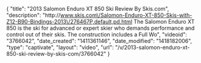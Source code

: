 {
    "title": "2013 Salomon Enduro XT 850 Ski Review By Skis.com",
    "description": "http:\/\/www.skis.com\/Salomon-Enduro-XT-850-Skis-with-Z12-B90-Bindings-2013\/276467P,default,pd.html  The Salomon Enduro XT 850 is the ski for advanced or expert skier who demands performance and control out of their skis. The construction includes a Full Wo",
    "videoid": "3766042",
    "date_created": "1411361146",
    "date_modified": "1418182006",
    "type": "captivate",
    "layout": "video",
    "url": "\/v\/2013-salomon-enduro-xt-850-ski-review-by-skis-com\/3766042"
}